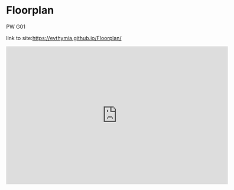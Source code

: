 # Floorplan
PW G01

link to site:https://evthymia.github.io/Floorplan/

<iframe title="Report Section" width="600" height="373.5" src="https://app.powerbi.com/view?r=eyJrIjoiMTIxNTMyOTktZjJkMC00ZWRmLWE4YWItZGEwZDkyMmNiOGY5IiwidCI6ImYyMTU2NzljLWQ2ZGItNGFiZi05NmNlLTM5NWZmN2MyOTZiMCIsImMiOjh9" frameborder="0" allowFullScreen="true"></iframe>
